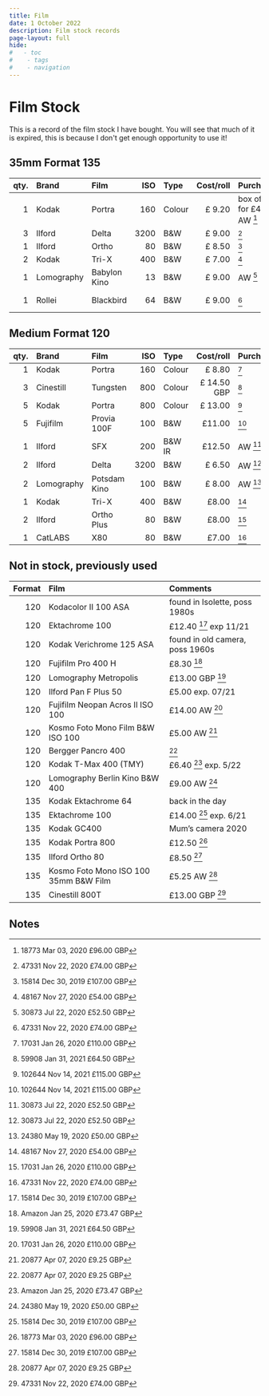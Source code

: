 ```yaml
---
title: Film
date: 1 October 2022
description: Film stock records
page-layout: full
hide:
#   - toc
#    - tags
#    - navigation
---
```


# Film Stock

This is a record of the film stock I have bought. You will see that much of it is expired, this is because I don't get enough opportunity to use it!

## 35mm Format 135

qty.|Brand|Film|ISO|Type|Cost/roll|Purchase|Expiry
--:|:-----|:------|--:|:--|--:|:--|:-----------
1|Kodak|Portra|160|Colour|£ 9.20|box of 5 for £46 AW [^d]|**5/22**
3|Ilford|Delta|3200|B&W|£ 9.00|[^h]|**8/22**
1|Ilford|Ortho|80|B&W|£ 8.50|[^a]|**9/22**
2|Kodak|Tri-X|400|B&W|£ 7.00|[^i]|11/22
1|Lomography|Babylon Kino|13|B&W|£ 9.00|AW [^g]|exp 5/23
1|Rollei|Blackbird|64|B&W|£ 9.00|[^h]|exp 2/24

## Medium Format 120

qty.|Brand|Film|ISO|Type|Cost/roll|Purchase|Expiry
--:|:-----|:------|--:|:--|--:|:--|:-----------
1|Kodak|Portra|160|Colour|£ 8.80|[^c]|**10/21**
3|Cinestill|Tungsten|800|Colour |£ 14.50 GBP|[^j]|**10/22**
5|Kodak|Portra|800|Colour|£ 13.00|[^k]|3/23
5|Fujifilm|Provia 100F|100|B&W|£11.00|[^k]|7/23
1|Ilford|SFX|200|B&W IR|£12.50|AW [^g]|**11/21**
2|Ilford|Delta|3200|B&W|£ 6.50|AW [^g]|**12/21**
2|Lomography|Potsdam Kino|100|B&W|£ 8.00|AW [^f]|**3/22**
1|Kodak|Tri-X|400|B&W| £8.00|[^i]|**8/22**
2|Ilford|Ortho Plus|80|B&W|£8.00|[^c]|**8/22**
1|CatLABS|X80|80|B&W|£7.00|[^h]|12/22

<!--  - - - - - - - - - - - - - - - - - - - - 
Order history
- - - - - - - - - - - - - - - - - - - - - -->
[^k]: 102644 Nov 14, 2021 £115.00 GBP
[^j]: 59908	Jan 31, 2021 £64.50 GBP
[^i]: 48167	Nov 27, 2020	£54.00 GBP
[^h]: 47331	Nov 22, 2020	£74.00 GBP
[^g]: 30873	Jul 22, 2020	£52.50 GBP
[^f]: 24380	May 19, 2020	£50.00 GBP
[^e]: 20877	Apr 07, 2020	£9.25 GBP
[^d]: 18773	Mar 03, 2020	£96.00 GBP
[^c]: 17031	Jan 26, 2020	£110.00 GBP
<!-- [^b]: 16425	Jan 13, 2020	£112.10 GBP -->
[^aa]: Amazon Jan 25, 2020 £73.47 GBP
[^a]: 15814	Dec 30, 2019	£107.00 GBP


## Not in stock, previously used

Format|Film|Comments
--:|:-----|:------
120 |Kodacolor II 100 ASA|found in Isolette, poss 1980s
120 |Ektachrome 100 | £12.40 [^a] exp 11/21
120 |Kodak Verichrome 125 ASA|found in old camera, poss 1960s
120 |Fujifilm Pro 400 H | £8.30 [^aa]
120 |Lomography Metropolis | £13.00 GBP [^j]
120 |Ilford Pan F Plus 50 | £5.00 exp. 07/21
120 |Fujifilm Neopan Acros II ISO 100 |£14.00 AW [^c]
120 |Kosmo Foto Mono Film B&W ISO 100  |£5.00 AW [^e]
120 |Bergger Pancro 400 |[^e]
120 |Kodak T-Max 400 (TMY) | £6.40 [^aa] exp. 5/22
120 |Lomography Berlin Kino B&W 400 |£9.00 AW [^f]
135 |Kodak Ektachrome 64 |back in the day
135 |Ektachrome 100 | £14.00 [^a] exp. 6/21
135 |Kodak GC400 |Mum’s camera 2020
135 |Kodak Portra 800 | £12.50 [^d]
135 |Ilford Ortho 80 | £8.50 [^a]
135 |Kosmo Foto Mono ISO 100 35mm B&W Film |£5.25 AW [^e]
135 |Cinestill 800T | £13.00 GBP [^h]

## Notes